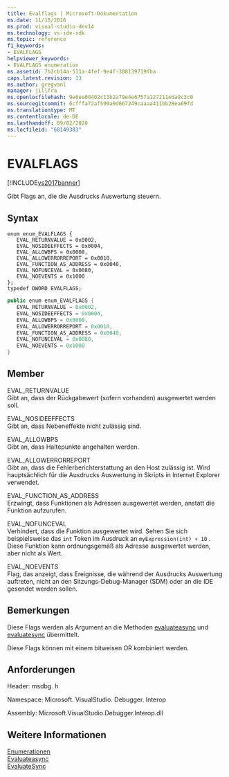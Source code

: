 ```yaml
---
title: Evalflags | Microsoft-Dokumentation
ms.date: 11/15/2016
ms.prod: visual-studio-dev14
ms.technology: vs-ide-sdk
ms.topic: reference
f1_keywords:
- EVALFLAGS
helpviewer_keywords:
- EVALFLAGS enumeration
ms.assetid: 7b2cb14a-511a-4fef-9e4f-308139719fba
caps.latest.revision: 13
ms.author: gregvanl
manager: jillfra
ms.openlocfilehash: 9e6ee00402c13b2a79e4e6757a127211eda9c3c0
ms.sourcegitcommit: 6cfffa72af599a9d667249caaaa411bb28ea69fd
ms.translationtype: MT
ms.contentlocale: de-DE
ms.lasthandoff: 09/02/2020
ms.locfileid: "68149383"
---
```

# <a name="evalflags"></a>EVALFLAGS
[!INCLUDE[vs2017banner](../../../includes/vs2017banner.md)]

Gibt Flags an, die die Ausdrucks Auswertung steuern.  
  
## <a name="syntax"></a>Syntax  
  
```cpp#  
enum enum_EVALFLAGS {  
   EVAL_RETURNVALUE = 0x0002,  
   EVAL_NOSIDEEFFECTS = 0x0004,  
   EVAL_ALLOWBPS = 0x0008,  
   EVAL_ALLOWERRORREPORT = 0x0010,  
   EVAL_FUNCTION_AS_ADDRESS = 0x0040,  
   EVAL_NOFUNCEVAL = 0x0080,  
   EVAL_NOEVENTS = 0x1000  
};  
typedef DWORD EVALFLAGS;  
```  
  
```csharp  
public enum enum_EVALFLAGS {  
   EVAL_RETURNVALUE = 0x0002,  
   EVAL_NOSIDEEFFECTS = 0x0004,  
   EVAL_ALLOWBPS = 0x0008,  
   EVAL_ALLOWERRORREPORT = 0x0010,  
   EVAL_FUNCTION_AS_ADDRESS = 0x0040,  
   EVAL_NOFUNCEVAL = 0x0080,  
   EVAL_NOEVENTS = 0x1000  
}  
```  
  
## <a name="members"></a>Member  
 EVAL_RETURNVALUE  
 Gibt an, dass der Rückgabewert (sofern vorhanden) ausgewertet werden soll.  
  
 EVAL_NOSIDEEFFECTS  
 Gibt an, dass Nebeneffekte nicht zulässig sind.  
  
 EVAL_ALLOWBPS  
 Gibt an, dass Haltepunkte angehalten werden.  
  
 EVAL_ALLOWERRORREPORT  
 Gibt an, dass die Fehlerberichterstattung an den Host zulässig ist. Wird hauptsächlich für die Ausdrucks Auswertung in Skripts in Internet Explorer verwendet.  
  
 EVAL_FUNCTION_AS_ADDRESS  
 Erzwingt, dass Funktionen als Adressen ausgewertet werden, anstatt die Funktion aufzurufen.  
  
 EVAL_NOFUNCEVAL  
 Verhindert, dass die Funktion ausgewertet wird. Sehen Sie sich beispielsweise das `int` Token im Ausdruck an `myExpression(int) + 10` . Diese Funktion kann ordnungsgemäß als Adresse ausgewertet werden, aber nicht als Wert.  
  
 EVAL_NOEVENTS  
 Flag, das anzeigt, dass Ereignisse, die während der Ausdrucks Auswertung auftreten, nicht an den Sitzungs-Debug-Manager (SDM) oder an die IDE gesendet werden sollen.  
  
## <a name="remarks"></a>Bemerkungen  
 Diese Flags werden als Argument an die Methoden [evaluateasync](../../../extensibility/debugger/reference/idebugexpression2-evaluateasync.md) und [evaluatesync](../../../extensibility/debugger/reference/idebugexpression2-evaluatesync.md) übermittelt.  
  
 Diese Flags können mit einem bitweisen OR kombiniert werden.  
  
## <a name="requirements"></a>Anforderungen  
 Header: msdbg. h  
  
 Namespace: Microsoft. VisualStudio. Debugger. Interop  
  
 Assembly: Microsoft.VisualStudio.Debugger.Interop.dll  
  
## <a name="see-also"></a>Weitere Informationen  
 [Enumerationen](../../../extensibility/debugger/reference/enumerations-visual-studio-debugging.md)   
 [Evaluateasync](../../../extensibility/debugger/reference/idebugexpression2-evaluateasync.md)   
 [EvaluateSync](../../../extensibility/debugger/reference/idebugexpression2-evaluatesync.md)
